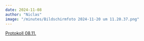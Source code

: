 ```yaml
---
date: 2024-11-08
author: "Niclas"
image: "/minutes/Bildschirmfoto 2024-11-20 um 11.20.37.png"
---
```


[Protokoll 08.11.](https://niclashochmuth.github.io/Protokoll_08.11.24/)